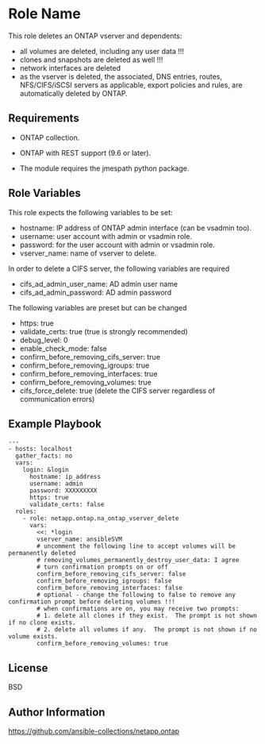Role Name
=========

This role deletes an ONTAP vserver and dependents:
- all volumes are deleted, including any user data !!!
- clones and snapshots are deleted as well !!!
- network interfaces are deleted
- as the vserver is deleted, the associated, DNS entries, routes, NFS/CIFS/iSCSI servers as applicable, export policies and rules, are automatically deleted by ONTAP.

Requirements
------------

- ONTAP collection.
- ONTAP with REST support (9.6 or later).

- The module requires the jmespath python package.

Role Variables
--------------

This role expects the following variables to be set:
- hostname: IP address of ONTAP admin interface (can be vsadmin too).
- username: user account with admin or vsadmin role.
- password: for the user account with admin or vsadmin role.
- vserver_name: name of vserver to delete.

In order to delete a CIFS server, the following variables are required
- cifs_ad_admin_user_name: AD admin user name
- cifs_ad_admin_password: AD admin password

The following variables are preset but can be changed
- https: true 
- validate_certs: true      (true is strongly recommended)
- debug_level: 0
- enable_check_mode: false
- confirm_before_removing_cifs_server: true
- confirm_before_removing_igroups: true
- confirm_before_removing_interfaces: true
- confirm_before_removing_volumes: true
- cifs_force_delete: true   (delete the CIFS server regardless of communication errors)


Example Playbook
----------------



```
---
- hosts: localhost
  gather_facts: no
  vars:
    login: &login
      hostname: ip_address
      username: admin
      password: XXXXXXXXX
      https: true
      validate_certs: false
  roles:
    - role: netapp.ontap.na_ontap_vserver_delete
      vars:
        <<: *login
        vserver_name: ansibleSVM
        # uncomment the following line to accept volumes will be permanently deleted
        # removing_volumes_permanently_destroy_user_data: I agree
        # turn confirmation prompts on or off
        confirm_before_removing_cifs_server: false
        confirm_before_removing_igroups: false
        confirm_before_removing_interfaces: false
        # optional - change the following to false to remove any confirmation prompt before deleting volumes !!!
        # when confirmations are on, you may receive two prompts:
        # 1. delete all clones if they exist.  The prompt is not shown if no clone exists.
        # 2. delete all volumes if any.  The prompt is not shown if no volume exists.
        confirm_before_removing_volumes: true

```

License
-------

BSD

Author Information
------------------

https://github.com/ansible-collections/netapp.ontap
